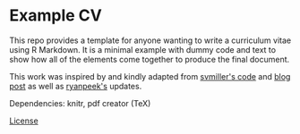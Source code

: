 # Example CV

This repo provides a template for anyone wanting to write a curriculum vitae using R Markdown. It is a minimal example with dummy code and text to show how all of the elements come together to produce the final document.

This work was inspired by and kindly adapted from [svmiller's code](https://github.com/svmiller/svm-r-markdown-templates) and [blog post](http://svmiller.com/blog/2016/03/svm-r-markdown-cv/) as well as [ryanpeek's](https://github.com/ryanpeek/markdown_cv) updates.

Dependencies: knitr, pdf creator (TeX)

[License](https://github.com/eddiekasner/example-cv/blob/master/LICENSE)
